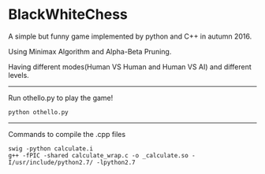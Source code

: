 # BlackWhiteChess

A simple but funny game implemented by python and C++ in autumn 2016.

Using Minimax Algorithm and Alpha-Beta Pruning.

Having different modes(Human VS Human and Human VS AI) and different levels.

----

Run othello.py to play the game!

```
python othello.py
```

----

Commands to compile the .cpp files

```
swig -python calculate.i
g++ -fPIC -shared calculate_wrap.c -o _calculate.so -I/usr/include/python2.7/ -lpython2.7
```
